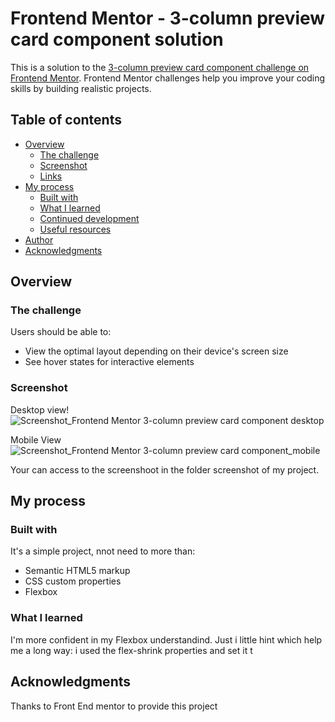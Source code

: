 # Frontend Mentor - 3-column preview card component solution

This is a solution to the [3-column preview card component challenge on Frontend Mentor](https://www.frontendmentor.io/challenges/3column-preview-card-component-pH92eAR2-). Frontend Mentor challenges help you improve your coding skills by building realistic projects. 

## Table of contents

- [Overview](#overview)
  - [The challenge](#the-challenge)
  - [Screenshot](#screenshot)
  - [Links](#links)
- [My process](#my-process)
  - [Built with](#built-with)
  - [What I learned](#what-i-learned)
  - [Continued development](#continued-development)
  - [Useful resources](#useful-resources)
- [Author](#author)
- [Acknowledgments](#acknowledgments)



## Overview

### The challenge

Users should be able to:

- View the optimal layout depending on their device's screen size
- See hover states for interactive elements

### Screenshot
Desktop view!
![Screenshot_Frontend Mentor 3-column preview card component desktop](https://user-images.githubusercontent.com/69313172/114368515-01456e00-9b6d-11eb-8fe3-9e4942d8bd67.png)

Mobile View 
![Screenshot_Frontend Mentor 3-column preview card component_mobile](https://user-images.githubusercontent.com/69313172/114368562-0dc9c680-9b6d-11eb-9bf7-0fe0d7fdcbf8.png)

Your can access to the screenshoot in the folder screenshot of my project.


## My process

### Built with

It's a simple project, nnot need to more than:
- Semantic HTML5 markup
- CSS custom properties
- Flexbox

### What I learned

I'm more confident in my Flexbox understandind.
Just i little hint which help me a long way:
i used the flex-shrink properties and set it t


## Acknowledgments
Thanks to Front End mentor to provide this project
